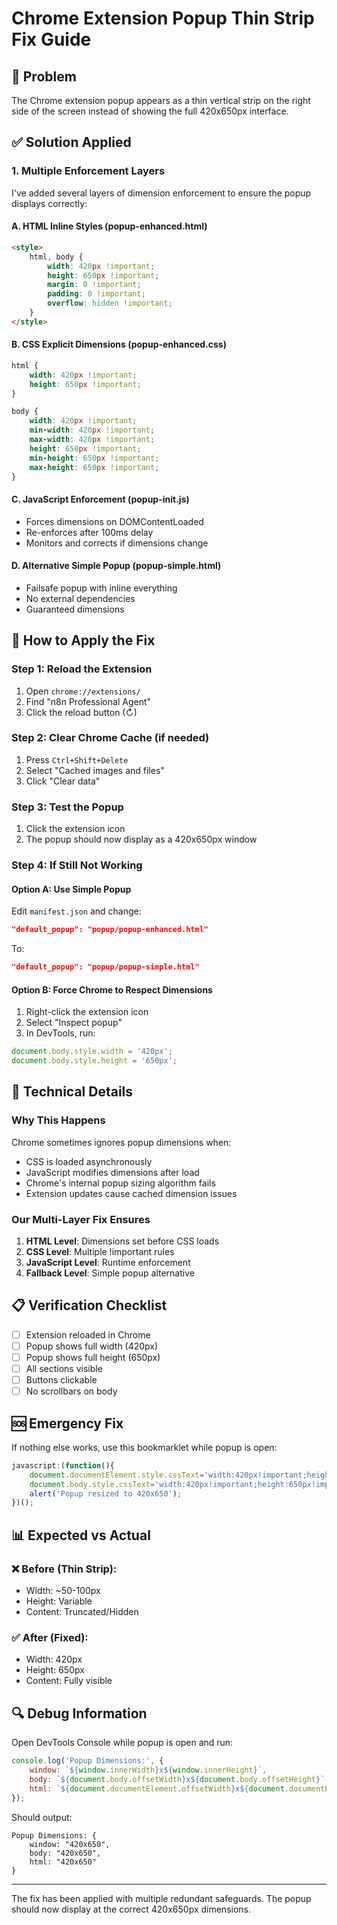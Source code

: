 # Chrome Extension Popup Thin Strip Fix Guide

## 🔴 Problem
The Chrome extension popup appears as a thin vertical strip on the right side of the screen instead of showing the full 420x650px interface.

## ✅ Solution Applied

### 1. **Multiple Enforcement Layers**
I've added several layers of dimension enforcement to ensure the popup displays correctly:

#### A. HTML Inline Styles (popup-enhanced.html)
```html
<style>
    html, body {
        width: 420px !important;
        height: 650px !important;
        margin: 0 !important;
        padding: 0 !important;
        overflow: hidden !important;
    }
</style>
```

#### B. CSS Explicit Dimensions (popup-enhanced.css)
```css
html {
    width: 420px !important;
    height: 650px !important;
}

body {
    width: 420px !important;
    min-width: 420px !important;
    max-width: 420px !important;
    height: 650px !important;
    min-height: 650px !important;
    max-height: 650px !important;
}
```

#### C. JavaScript Enforcement (popup-init.js)
- Forces dimensions on DOMContentLoaded
- Re-enforces after 100ms delay
- Monitors and corrects if dimensions change

#### D. Alternative Simple Popup (popup-simple.html)
- Failsafe popup with inline everything
- No external dependencies
- Guaranteed dimensions

## 🔧 How to Apply the Fix

### Step 1: Reload the Extension
1. Open `chrome://extensions/`
2. Find "n8n Professional Agent"
3. Click the reload button (↻)

### Step 2: Clear Chrome Cache (if needed)
1. Press `Ctrl+Shift+Delete`
2. Select "Cached images and files"
3. Click "Clear data"

### Step 3: Test the Popup
1. Click the extension icon
2. The popup should now display as a 420x650px window

### Step 4: If Still Not Working

#### Option A: Use Simple Popup
Edit `manifest.json` and change:
```json
"default_popup": "popup/popup-enhanced.html"
```
To:
```json
"default_popup": "popup/popup-simple.html"
```

#### Option B: Force Chrome to Respect Dimensions
1. Right-click the extension icon
2. Select "Inspect popup"
3. In DevTools, run:
```javascript
document.body.style.width = '420px';
document.body.style.height = '650px';
```

## 🎯 Technical Details

### Why This Happens
Chrome sometimes ignores popup dimensions when:
- CSS is loaded asynchronously
- JavaScript modifies dimensions after load
- Chrome's internal popup sizing algorithm fails
- Extension updates cause cached dimension issues

### Our Multi-Layer Fix Ensures
1. **HTML Level**: Dimensions set before CSS loads
2. **CSS Level**: Multiple !important rules
3. **JavaScript Level**: Runtime enforcement
4. **Fallback Level**: Simple popup alternative

## 📋 Verification Checklist

- [ ] Extension reloaded in Chrome
- [ ] Popup shows full width (420px)
- [ ] Popup shows full height (650px)
- [ ] All sections visible
- [ ] Buttons clickable
- [ ] No scrollbars on body

## 🆘 Emergency Fix

If nothing else works, use this bookmarklet while popup is open:
```javascript
javascript:(function(){
    document.documentElement.style.cssText='width:420px!important;height:650px!important';
    document.body.style.cssText='width:420px!important;height:650px!important';
    alert('Popup resized to 420x650');
})();
```

## 📊 Expected vs Actual

### ❌ Before (Thin Strip):
- Width: ~50-100px
- Height: Variable
- Content: Truncated/Hidden

### ✅ After (Fixed):
- Width: 420px
- Height: 650px
- Content: Fully visible

## 🔍 Debug Information

Open DevTools Console while popup is open and run:
```javascript
console.log('Popup Dimensions:', {
    window: `${window.innerWidth}x${window.innerHeight}`,
    body: `${document.body.offsetWidth}x${document.body.offsetHeight}`,
    html: `${document.documentElement.offsetWidth}x${document.documentElement.offsetHeight}`
});
```

Should output:
```
Popup Dimensions: {
    window: "420x650",
    body: "420x650",
    html: "420x650"
}
```

---

The fix has been applied with multiple redundant safeguards. The popup should now display at the correct 420x650px dimensions.